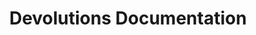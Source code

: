 ---
layout: 'layouts/home.liquid'
title: Devolutions Documentation
description: Need help? Here is the complete coverage for all Devolutions products, add-ons, and companion tools.
cards:
  - name: rdm
    links:
      - name: What is Remote Desktop Manager?
        url: /rdm/overview/what-is-rdm/
      - name: Getting started
        url: /rdm/getting-started/
      - name: Installation
        url: /rdm/installation/client/
      - name: Privileged Access Management
        url: /rdm/privileged-access-management/
  - name: rdm/mac
    links:
      - name: What is Remote Desktop Manager (macOS)?
        url: /rdm/mac/overview/what-is-rdm/
      - name: Getting started
        url: /rdm/mac/getting-started/
      - name: Installation
        url: /rdm/mac/installation/client/
      - name: Privileged Access Management
        url: /rdm/mac/privileged-access-management/
  - name: server
    links:
      - name: What is Devolutions Server?
        url: /server/overview/what-is-server/
      - name: Getting started
        url: /server/getting-started/
      - name: Installation
        url: /server/installation/
      - name: Privileged Access Management
        url: /server/privileged-access-management/
  - name: hub
    links:
      - name: What is Devolutions Hub?
        url: /hub/overview/what-is-hub/
      - name: Getting started with Hub Business
        url: /hub/getting-started/get-started-hub-business/
      - name: Getting started with SSO in Hub Business
        url: /hub/getting-started/get-started-sso-hub-business/
      - name: Devolutions Account
        url: /cloud/devolutions-account/
      - name: Privileged Access Management
        url: /hub/privileged-access-management/
  - name: gateway
    links:
      - name: Devolutions Server
        url: /server/dgw/overview/
      - name: Devolutions Hub
        url: /hub/dgw/overview/
      - name: Knowledge Base
        url: /kb/devolutions-gateway/
  - name: kb
    links:
      - name: Devolutions Knowledge Base
        url: /kb/devolutions-customer-success/
      - name: Remote Desktop Manager (Windows)
        url: /kb/remote-desktop-manager/
      - name: Remote Desktop Manager (macOS)
        url: /kb/remote-desktop-manager-macos/
      - name: Remote Desktop Manager (mobile)
        url: /kb/remote-desktop-manager-mobile/
      - name: Devolutions Server
        url: /kb/devolutions-server/
      - name: Devolutions Hub Business
        url: /kb/hub-business/
      - name: Devolutions Hub Personal
        url: /kb/hub-personal/
      - name: Devolutions PowerShell Modules
        url: /kb/devolutions-powershell/
      - name: Devolutions Gateway
        url: /kb/devolutions-gateway/
      - name: Workspace browser extension
        url: /kb/workspace-browser-extension/
      - name: Workspace apps
        url: /kb/devolutions-workspace/
---